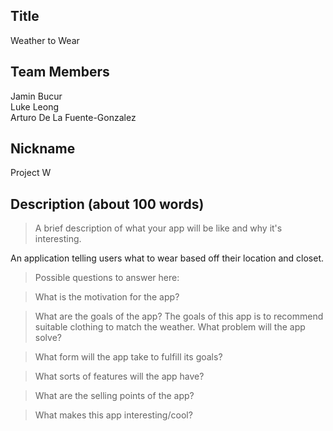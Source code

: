 ## Title
Weather to Wear

## Team Members 
Jamin Bucur <br>
Luke Leong <br>
Arturo De La Fuente-Gonzalez <br>
 
## Nickname
Project W


## Description (about 100 words)

> A brief description of what your app will be like and why it's
> interesting.

An application telling users what to wear based off their location and closet. 

> Possible questions to answer here:

> What is the motivation for the app?

> What are the goals of the app?
The goals of this app is to recommend suitable clothing to match the weather.
> What problem will the app solve?

> What form will the app take to fulfill its goals?

> What sorts of features will the app have?

> What are the selling points of the app?

> What makes this app interesting/cool?
